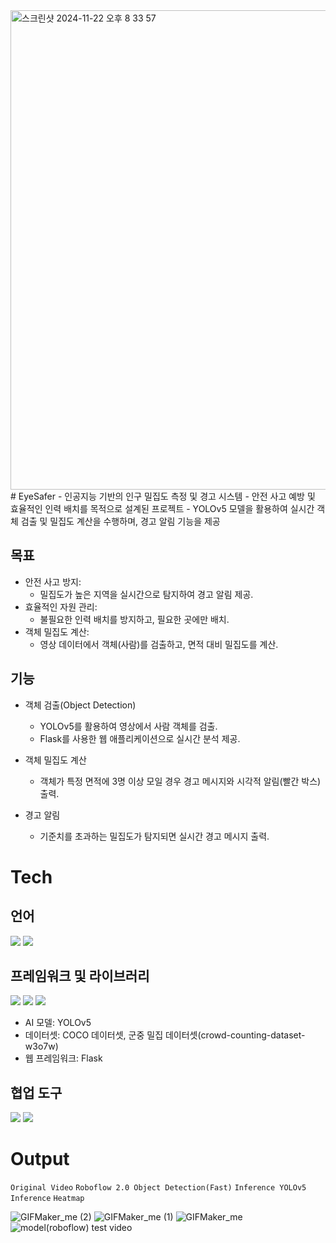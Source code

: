 <img width="767" alt="스크린샷 2024-11-22 오후 8 33 57" src="https://github.com/user-attachments/assets/05cb4968-6bca-4cdd-9ddb-7139645e1192">
# EyeSafer
- 인공지능 기반의 인구 밀집도 측정 및 경고 시스템
- 안전 사고 예방 및 효율적인 인력 배치를 목적으로 설계된 프로젝트 
- YOLOv5 모델을 활용하여 실시간 객체 검출 및 밀집도 계산을 수행하며, 경고 알림 기능을 제공

  ## 목표
- 안전 사고 방지:
  - 밀집도가 높은 지역을 실시간으로 탐지하여 경고 알림 제공.
- 효율적인 자원 관리:
  - 불필요한 인력 배치를 방지하고, 필요한 곳에만 배치.
- 객체 밀집도 계산:
  - 영상 데이터에서 객체(사람)를 검출하고, 면적 대비 밀집도를 계산.

## 기능
- 객체 검출(Object Detection)
  - YOLOv5를 활용하여 영상에서 사람 객체를 검출.
  - Flask를 사용한 웹 애플리케이션으로 실시간 분석 제공.
- 객체 밀집도 계산
  - 객체가 특정 면적에 3명 이상 모일 경우 경고 메시지와 시각적 알림(빨간 박스) 출력.

- 경고 알림
  - 기준치를 초과하는 밀집도가 탐지되면 실시간 경고 메시지 출력.

# Tech

## 언어
<img src="https://img.shields.io/badge/Python-3766AB?style=flat-square&logo=Python&logoColor=white"/> <img src="https://img.shields.io/badge/HTML-3766AB?style=flat-square&logo=HTML&logoColor=white"/>

## 프레임워크 및 라이브러리
<img src="https://img.shields.io/badge/Flask-00599C?style=flat-square&logo=Flask&logoColor=white"/> <img src="https://img.shields.io/badge/OpenCV-00599C?style=flat-square&logo=OpenCV&logoColor=white"/> <img src="https://img.shields.io/badge/YOLOv5-00599C?style=flat-square&logo=YOLOv5&logoColor=white"/>
- AI 모델: YOLOv5
- 데이터셋: COCO 데이터셋, 군중 밀집 데이터셋(crowd-counting-dataset-w3o7w)
- 웹 프레임워크: Flask

## 협업 도구
<img src="https://img.shields.io/badge/Git-00599C?style=flat-square&logo=Git&logoColor=white"/> <img src="https://img.shields.io/badge/Slack-00599C?style=flat-square&logo=Slack&logoColor=white"/>

# Output
`Original Video`  `Roboflow 2.0 Object Detection(Fast)` `Inference YOLOv5 Inference`  `Heatmap`

![GIFMaker_me (2)](https://github.com/hanghae-hackathon/EyeSafer_AI/assets/44021629/e192154f-c64e-49c8-a4b7-f8776067a314) 
![GIFMaker_me (1)](https://github.com/hanghae-hackathon/EyeSafer_AI/assets/44021629/5b251cd1-0aa9-4dd1-acac-383817474459) 
![GIFMaker_me](https://github.com/hanghae-hackathon/EyeSafer_AI/assets/44021629/b6036f1d-184c-42b4-bcb0-44ff129ac7ad) 
![model(roboflow) test video](https://github.com/hanghae-hackathon/EyeSafer_AI/assets/145883892/2e77d088-6a48-4991-88d8-d0b40812cc5c)
